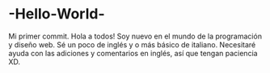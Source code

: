 # -Hello-World-
Mi primer commit.
Hola a todos!
Soy nuevo en el mundo de la programación y diseño web. Sé un poco de inglés y o más básico de italiano.
Necesitaré ayuda con las adiciones y comentarios en inglés, así que tengan paciencia XD.
